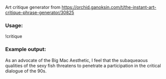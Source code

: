 Art critique generator from https://orchid.ganoksin.com/t/the-instant-art-critique-phrase-generator/30825

### Usage:
!critique

### Example output:
As an advocate of the Big Mac Aesthetic, I feel that the subaqueaous qualities of the sexy fish threatens to penetrate a participation in the critical dialogue of the 90s.

